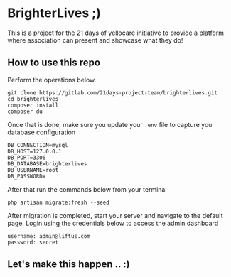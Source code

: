 # BrighterLives ;)

This is a project for the 21 days of yellocare initiative to provide a platform where association can present and showcase what they do!

## How to use this repo

Perform the operations below.

```
git clone https://gitlab.com/21days-project-team/brighterlives.git
cd brighterlives
composer install
composer du
```

Once that is done, make sure you update your `.env` file to capture you database configuration

```
DB_CONNECTION=mysql
DB_HOST=127.0.0.1
DB_PORT=3306
DB_DATABASE=brighterlives
DB_USERNAME=root
DB_PASSWORD=
```

After that run the commands below from your terminal

```
php artisan migrate:fresh --seed
```

After migration is completed, start your server and navigate to the default page.
Login using the credentials below to access the admin dashboard

```
username: admin@liftus.com
password: secret
```

## Let's make this happen .. :)
